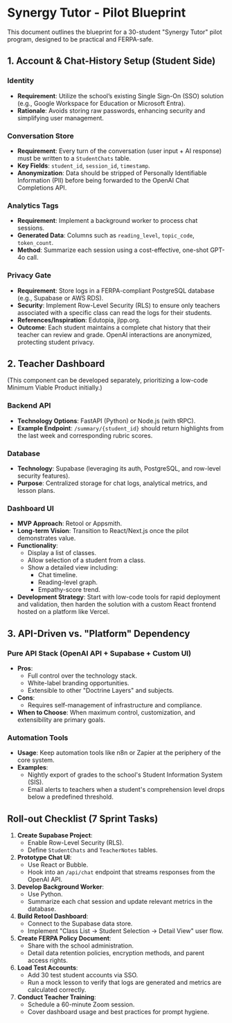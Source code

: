 # Synergy Tutor - Pilot Blueprint

This document outlines the blueprint for a 30-student "Synergy Tutor" pilot program, designed to be practical and FERPA-safe.

## 1. Account & Chat-History Setup (Student Side)

### Identity
*   **Requirement**: Utilize the school’s existing Single Sign-On (SSO) solution (e.g., Google Workspace for Education or Microsoft Entra).
*   **Rationale**: Avoids storing raw passwords, enhancing security and simplifying user management.

### Conversation Store
*   **Requirement**: Every turn of the conversation (user input + AI response) must be written to a `StudentChats` table.
*   **Key Fields**: `student_id`, `session_id`, `timestamp`.
*   **Anonymization**: Data should be stripped of Personally Identifiable Information (PII) before being forwarded to the OpenAI Chat Completions API.

### Analytics Tags
*   **Requirement**: Implement a background worker to process chat sessions.
*   **Generated Data**: Columns such as `reading_level`, `topic_code`, `token_count`.
*   **Method**: Summarize each session using a cost-effective, one-shot GPT-4o call.

### Privacy Gate
*   **Requirement**: Store logs in a FERPA-compliant PostgreSQL database (e.g., Supabase or AWS RDS).
*   **Security**: Implement Row-Level Security (RLS) to ensure only teachers associated with a specific class can read the logs for their students.
*   **References/Inspiration**: Edutopia, jlpp.org.
*   **Outcome**: Each student maintains a complete chat history that their teacher can review and grade. OpenAI interactions are anonymized, protecting student privacy.

## 2. Teacher Dashboard

(This component can be developed separately, prioritizing a low-code Minimum Viable Product initially.)

### Backend API
*   **Technology Options**: FastAPI (Python) or Node.js (with tRPC).
*   **Example Endpoint**: `/summary/{student_id}` should return highlights from the last week and corresponding rubric scores.

### Database
*   **Technology**: Supabase (leveraging its auth, PostgreSQL, and row-level security features).
*   **Purpose**: Centralized storage for chat logs, analytical metrics, and lesson plans.

### Dashboard UI
*   **MVP Approach**: Retool or Appsmith.
*   **Long-term Vision**: Transition to React/Next.js once the pilot demonstrates value.
*   **Functionality**:
    *   Display a list of classes.
    *   Allow selection of a student from a class.
    *   Show a detailed view including:
        *   Chat timeline.
        *   Reading-level graph.
        *   Empathy-score trend.
*   **Development Strategy**: Start with low-code tools for rapid deployment and validation, then harden the solution with a custom React frontend hosted on a platform like Vercel.

## 3. API-Driven vs. "Platform" Dependency

### Pure API Stack (OpenAI API + Supabase + Custom UI)
*   **Pros**:
    *   Full control over the technology stack.
    *   White-label branding opportunities.
    *   Extensible to other "Doctrine Layers" and subjects.
*   **Cons**:
    *   Requires self-management of infrastructure and compliance.
*   **When to Choose**: When maximum control, customization, and extensibility are primary goals.

### Automation Tools
*   **Usage**: Keep automation tools like n8n or Zapier at the periphery of the core system.
*   **Examples**:
    *   Nightly export of grades to the school's Student Information System (SIS).
    *   Email alerts to teachers when a student's comprehension level drops below a predefined threshold.

## Roll-out Checklist (7 Sprint Tasks)

1.  **Create Supabase Project**:
    *   Enable Row-Level Security (RLS).
    *   Define `StudentChats` and `TeacherNotes` tables.
2.  **Prototype Chat UI**:
    *   Use React or Bubble.
    *   Hook into an `/api/chat` endpoint that streams responses from the OpenAI API.
3.  **Develop Background Worker**:
    *   Use Python.
    *   Summarize each chat session and update relevant metrics in the database.
4.  **Build Retool Dashboard**:
    *   Connect to the Supabase data store.
    *   Implement "Class List → Student Selection → Detail View" user flow.
5.  **Create FERPA Policy Document**:
    *   Share with the school administration.
    *   Detail data retention policies, encryption methods, and parent access rights.
6.  **Load Test Accounts**:
    *   Add 30 test student accounts via SSO.
    *   Run a mock lesson to verify that logs are generated and metrics are calculated correctly.
7.  **Conduct Teacher Training**:
    *   Schedule a 60-minute Zoom session.
    *   Cover dashboard usage and best practices for prompt hygiene.
